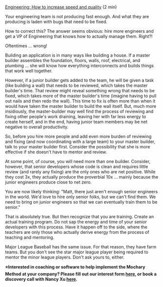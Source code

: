 [Engineering: How to increase speed and quality](https://docs.google.com/document/d/1yL_m10CT6bIVsvSfjsCcm_Q4phMP63DDmItepDONQg0/edit) (2 min)

Your engineering team is not producing fast enough. And what they are producing is laden with bugs that need to be fixed.

How to correct this? The answer seems obvious: hire more engineers and get a VP of Engineering that knows how to actually manage them. Right?\!

Oftentimes … wrong\!

Building an application is in many ways like building a house. If a master builder assembles the foundation, floors, walls, roof, electrical, and plumbing … she will know how everything interconnects and builds things that work well together.

However, if a junior builder gets added to the team, he will be given a task (like building a wall) that needs to be reviewed, which takes the master builder's time. That review might reveal something wrong that needs to be fixed, which takes more of the master builder's time (imagine having to pull out nails and then redo the wall). This time to fix is often more than when it would have taken the master builder to build the wall itself. But, much more insidiously, the master-builder may well find the process of reviewing and fixing other people's work draining, leaving her with far less energy to create herself, and in the end, having junior team members may be net negative to overall productivity.

So, before you hire more people and add even more burden of reviewing and fixing (and now coordinating with a large team) to your master builder, talk to your master builder first. Consider the possibility that she is more effective if she doesn't have to mentor and review.

At some point, of course, you will need more than one builder. Consider, however, that senior developers whose code is clean and requires little review (and rarely any fixing) are the only ones who are net positive. While they cost 3x, they actually produce the proverbial 10x … mainly because the junior engineers produce close to net zero.

You are now likely thinking: "Matt, there just aren't enough senior engineers in the world. We'd love to hire only senior folks, but we can't find them. We need to bring on junior engineers so that we can eventually train them to be senior."

That is absolutely true. But then recognize that you are training. Create an actual training program. Do not sap the energy and time of your senior developers with this process. Have it happen off to the side, where the teachers are only those who actually derive energy from the process of teaching and mentoring.

Major League Baseball has the same issue. For that reason, they have farm teams. But you don't see the star major league player being required to mentor the minor league players. Don't ask yours to, either.

**⭐Interested in coaching or software to help implement the Mochary Method at your company? Please fill out our interest form [here](https://mocharymethod.typeform.com/interest), or book a discovery call with Nancy Xu [here](https://calendly.com/nancy-mm/30).**
